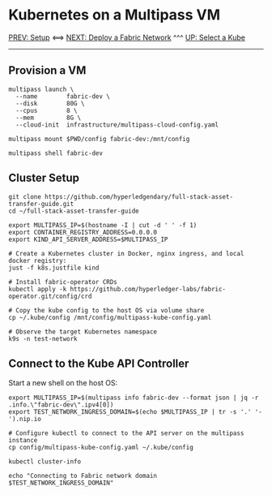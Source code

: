 # Kubernetes on a Multipass VM 

[PREV: Setup](00-setup.md) <==> [NEXT: Deploy a Fabric Network](20-fabric.md) ^^^ [UP: Select a Kube](10-kube.md)

---

## Provision a VM

```shell
multipass launch \
  --name        fabric-dev \
  --disk        80G \
  --cpus        8 \
  --mem         8G \
  --cloud-init  infrastructure/multipass-cloud-config.yaml

multipass mount $PWD/config fabric-dev:/mnt/config

multipass shell fabric-dev

```

## Cluster Setup 

```shell
git clone https://github.com/hyperledgendary/full-stack-asset-transfer-guide.git
cd ~/full-stack-asset-transfer-guide 

export MULTIPASS_IP=$(hostname -I | cut -d ' ' -f 1) 
export CONTAINER_REGISTRY_ADDRESS=0.0.0.0
export KIND_API_SERVER_ADDRESS=$MULTIPASS_IP

# Create a Kubernetes cluster in Docker, nginx ingress, and local docker registry:
just -f k8s.justfile kind

# Install fabric-operator CRDs
kubectl apply -k https://github.com/hyperledger-labs/fabric-operator.git/config/crd

# Copy the kube config to the host OS via volume share 
cp ~/.kube/config /mnt/config/multipass-kube-config.yaml 

```

```shell
# Observe the target Kubernetes namespace 
k9s -n test-network 
```


## Connect to the Kube API Controller 

Start a new shell on the host OS: 

```shell
export MULTIPASS_IP=$(multipass info fabric-dev --format json | jq -r .info.\"fabric-dev\".ipv4[0])
export TEST_NETWORK_INGRESS_DOMAIN=$(echo $MULTIPASS_IP | tr -s '.' '-').nip.io

# Configure kubectl to connect to the API server on the multipass instance 
cp config/multipass-kube-config.yaml ~/.kube/config 

kubectl cluster-info

echo "Connecting to Fabric network domain $TEST_NETWORK_INGRESS_DOMAIN"

```
